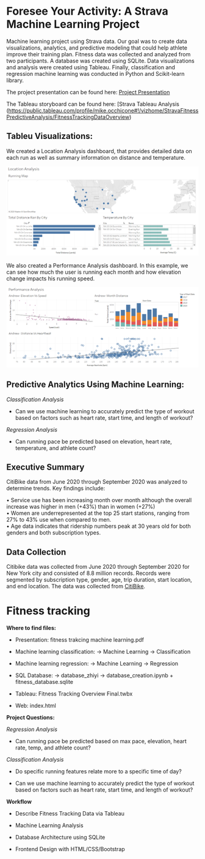 # Foresee Your Activity: A Strava Machine Learning Project
Machine learning project using Strava data.  Our goal was to create data visualizations, analytics, and predictive modeling that could help athlete improve their training plan.  Fitness data was collected and analyzed from two participants.  A database was created using SQLite.  Data visualizations and analysis were created using Tableau.  Finally, classification and regression machine learning was conducted in Python and Scikit-learn library.    

The project presentation can be found here: [Project Presentation](https://github.com/mocchicone/Strava-Fitness-Analysis/blob/master/Fitness%20Tracking%20Machine%20Learning.pdf)

The Tableau storyboard can be found here: [Strava Tableau Analysis (https://public.tableau.com/profile/mike.occhicone#!/vizhome/StravaFitnessPredictiveAnalysis/FitnessTrackingDataOverview)

## Tableu Visualizations:

We created a Location Analysis dashboard, that provides detailed data on each run as well as summary information on distance and temperature.

![Location Analysis](https://github.com/mocchicone/Strava-Fitness-Analysis/blob/master/machine_learning/Images/Location%20Analysis.PNG)

We also created a Performance Analysis dashboard.  In this example, we can see how much the user is running each month and how elevation change impacts his running speed.

![Performance Analysis](https://github.com/mocchicone/Strava-Fitness-Analysis/blob/master/machine_learning/Images/Performance_Analysis.PNG)

## Predictive Analytics Using Machine Learning:


*Classification Analysis*
* Can we use machine learning to accurately predict the type of workout based on factors such as heart rate, start time, and length of workout?

*Regression Analysis*
* Can running pace be predicted based on elevation, heart rate, temperature, and athlete count?



## Executive Summary
CitiBike data from June 2020 through September 2020 was analyzed to determine trends.  Key findings include:

•	Service use has been increasing month over month although the overall increase was higher in men (+43%) than in women (+27%)  
•	Women are underrepresented at the top 25 start stations, ranging from 27% to 43% use when compared to men.  
•	Age data indicates that ridership numbers peak at 30 years old for both genders and both subscription types. 

## Data Collection
Citibike data was collected from June 2020 through September 2020 for New York city and consisted of 8.8 million records.  Records were segmented by subscription type, gender, age, trip duration, start location, and end location.  The data was collected from [CitiBike](https://www.citibikenyc.com/system-data).


# Fitness tracking




**Where to find files:**

* Presentation: fitness trakcing machine learning.pdf

* Machine learning classification: -> Machine Learning -> Classification

* Machine learning regression: -> Machine Learning -> Regression

* SQL Database: -> database_zhiyi -> database_creation.ipynb + fitness_database.sqlite 

* Tableau: Fitness Tracking Overview Final.twbx

* Web: index.html



**Project Questions:**


*Regression Analysis*

* Can running pace be predicted based on max pace, elevation, heart rate, temp, and athlete count?

*Classification Analysis*
 
* Do specific running features relate more to a specific time of day?

* Can we use machine learning to accurately predict the type of workout based on factors such as heart rate, start time, and length of workout?


**Workflow**

* Describe Fitness Tracking Data via Tableau

* Machine Learning Analysis

* Database Architecture using SQLite

* Frontend Design with HTML/CSS/Bootstrap
